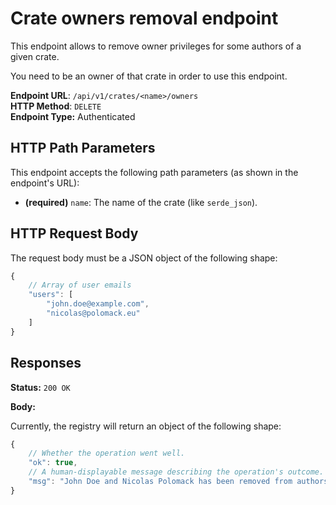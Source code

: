 Crate owners removal endpoint
=============================

This endpoint allows to remove owner privileges for some authors of a given crate.  

You need to be an owner of that crate in order to use this endpoint.  

**Endpoint URL**: `/api/v1/crates/<name>/owners`  
**HTTP Method**: `DELETE`  
**Endpoint Type:** Authenticated  

HTTP Path Parameters
--------------------

This endpoint accepts the following path parameters (as shown in the endpoint's URL):

- **(required)** `name`: The name of the crate (like `serde_json`).

HTTP Request Body
-----------------

The request body must be a JSON object of the following shape:

```js
{
    // Array of user emails
    "users": [
        "john.doe@example.com",
        "nicolas@polomack.eu"
    ]
}
```

Responses
---------

**Status:** `200 OK`

**Body:**

Currently, the registry will return an object of the following shape:

```js
{
    // Whether the operation went well.
    "ok": true,
    // A human-displayable message describing the operation's outcome.
    "msg": "John Doe and Nicolas Polomack has been removed from authors",
}
```

